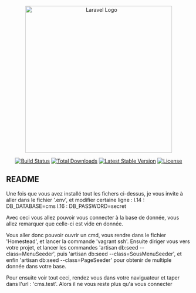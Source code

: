 <p align="center"><a href="https://laravel.com" target="_blank"><img src="https://raw.githubusercontent.com/laravel/art/master/logo-lockup/5%20SVG/2%20CMYK/1%20Full%20Color/laravel-logolockup-cmyk-red.svg" width="400" alt="Laravel Logo"></a></p>

<p align="center">
<a href="https://github.com/laravel/framework/actions"><img src="https://github.com/laravel/framework/workflows/tests/badge.svg" alt="Build Status"></a>
<a href="https://packagist.org/packages/laravel/framework"><img src="https://img.shields.io/packagist/dt/laravel/framework" alt="Total Downloads"></a>
<a href="https://packagist.org/packages/laravel/framework"><img src="https://img.shields.io/packagist/v/laravel/framework" alt="Latest Stable Version"></a>
<a href="https://packagist.org/packages/laravel/framework"><img src="https://img.shields.io/packagist/l/laravel/framework" alt="License"></a>
</p>

## README

Une fois que vous avez installé tout les fichers ci-dessus, je vous invite à aller dans le fichier '.env', et modifier certaine ligne : 
l.14 : DB_DATABASE=cms
l.16 : DB_PASSWORD=secret

Avec ceci vous allez pouvoir vous connecter à la base de donnée, vous allez remarquer que celle-ci est vide en donnée.

Vous aller donc pouvoir ouvrir un cmd, vous rendre dans le fichier 'Homestead', et lancer la commande 'vagrant ssh'.
Ensuite diriger vous vers votre projet, et lancer les commandes 'artisan db:seed --class=MenuSeeder', puis 'artisan db:seed --class=SousMenuSeeder',
et enfin 'artisan db:seed --class=PageSeeder' pour obtenir de multiple donnée dans votre base.

Pour ensuite voir tout ceci, rendez vous dans votre naviguateur et taper dans l'url : 'cms.test'.
Alors il ne vous reste plus qu'a vous connecter
